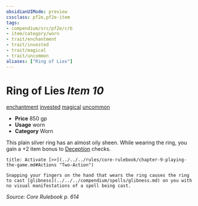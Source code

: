 ```yaml
---
obsidianUIMode: preview
cssclass: pf2e,pf2e-item
tags:
- compendium/src/pf2e/crb
- item/category/worn
- trait/enchantment
- trait/invested
- trait/magical
- trait/uncommon
aliases: ["Ring of Lies"]
---
```

# Ring of Lies *Item 10*  
[enchantment](../../../Rules/traits/enchantment.md)  [invested](../../../Rules/traits/invested.md)  [magical](../../../Rules/traits/magical.md)  [uncommon](../../../Rules/traits/uncommon.md)  

- **Price** 850 gp
- **Usage** worn
- **Category** Worn

This plain silver ring has an almost oily sheen. While wearing the ring, you gain a +2 item bonus to [Deception](../../skills.md#Deception) checks.

```ad-embed-ability
title: Activate [>>](../../../rules/core-rulebook/chapter-9-playing-the-game.md#Actions "Two-Action")

Snapping your fingers on the hand that wears the ring causes the ring to cast [glibness](../../../compendium/spells/glibness.md) on you with no visual manifestations of a spell being cast.
```

*Source: Core Rulebook p. 614*
